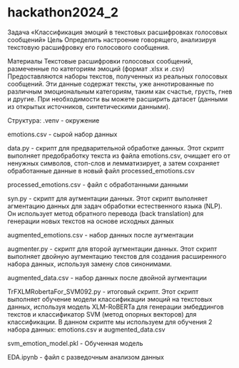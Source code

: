 # hackathon2024_2
Задача «Классификация эмоций в текстовых расшифровках голосовых сообщений»
Цель
Определить настроение говорящего, анализируя текстовую расшифровку его голосового сообщения.

Материалы
Текстовые расшифровки голосовых сообщений, размеченные по категориям эмоций (формат .xlsx и .csv)
Предоставляются наборы текстов, полученных из реальных голосовых сообщений. Эти данные содержат тексты, уже аннотированные по различным эмоциональным категориям, таким как счастье, грусть, гнев и другие. При необходимости вы можете расширить датасет (данными из открытых источников, синтетическими данными).

Структура:
\.venv - окружение

emotions.csv - сырой набор данных

data.py - скрипт для предварительной обработке данных. Этот скрипт выполняет предобработку текста из файла emotions.csv, очищает его от ненужных символов, стоп-слов и лемматизирует, а затем сохраняет обработанные данные в новый файл processed_emotions.csv

processed_emotions.csv - файл с обработанными данными

syn.py - скрипт для аугментации данных. Этот скрипт выполняет агментацию данных для задач обработки естественного языка (NLP). Он использует метод обратного перевода (back translation) для генерации новых текстов на основе исходных данных

augmented_emotions.csv - набор данных после аугментации

augmenter.py - скрипт для второй аугментации данных. Этот скрипт выполняет двойную аугментацию текстов для создания расширенного набора данных, используя замену слов синонимами.

augmented_data.csv - набор данных после двойной аугментации

TrFXLMRobertaFor_SVM092.py - итоговый скрипт. Этот скрипт выполняет обучение модели классификации эмоций на текстовых данных, используя модель XLM-RoBERTa для генерации эмбеддингов текстов и классификатор SVM (метод опорных векторов) для классификации. В данном скрипте мы используем для обучения 2 набора данных: emotions.csv и augmented_data.csv

svm_emotion_model.pkl - Обученная модель

EDA.ipynb - файл с разведочным анализом данных
